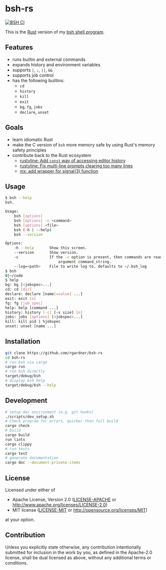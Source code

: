 # bsh-rs

[![BSH CI](https://github.com/rgardner/bsh-rs/actions/workflows/bsh_ci.yml/badge.svg)](https://github.com/rgardner/bsh-rs/actions/workflows/bsh_ci.yml)

This is the [Rust](https://www.rust-lang.org/) version of my [bsh
shell program](https://github.com/rgardner/bsh).

## Features

- runs builtin and external commands
- expands history and environment variables
- supports `|`, `;`, `||`, `&&`
- supports job control
- has the following builtins:
  - `cd`
  - `history`
  - `kill`
  - `exit`
  - `bg`, `fg`, `jobs`
  - `declare`, `unset`

## Goals

- learn idiomatic Rust
- make the C version of `bsh` more memory safe by using Rust's memory safety
  principles
- contribute back to the Rust ecosystem
  - [rustyline: Add `const` way of accessing editor history](https://github.com/kkawakam/rustyline/commit/f536c969e73bb121a3968b71342db5dba4e885fa)
  - [rustyline: Fix multi-line prompts clearing too many lines](https://github.com/kkawakam/rustyline/commit/59c4b7b045870127405da4ef8345cd917740166f)
  - [nix: add wrapper for signal(3) function](https://github.com/nix-rust/nix/commit/6bff42166472c929a3871e3f7f2a7bc4d9b77e6a)

## Usage

```sh
$ bsh --help
bsh.

Usage:
    bsh [options]
    bsh [options] -c <command>
    bsh [options] <file>
    bsh (-h | --help)
    bsh --version

Options:
    -h --help       Show this screen.
    --version       Show version.
    -c              If the -c option is present, then commands are read from the first non-option
                        argument command_string.
    --log=<path>    File to write log to, defaults to ~/.bsh_log
$ bsh
0|~/code
$ help
bg: bg [<jobspec>...]
cd: cd [dir]
declare: declare [name[=value] ...]
exit: exit [n]
fg: fg [job_spec]
help: help [command ...]
history: history [-c] [-s size] [n]
jobs: jobs [options] [<jobspec>...]
kill: kill pid | %jobspec
unset: unset [name ...]
```

## Installation

```bash
git clone https://github.com/rgardner/bsh-rs
cd bsh-rs
# run bsh via cargo
cargo run
# run bsh directly
target/debug/bsh
# display bsh help
target/debug/bsh --help
```

## Development

```bash
# setup dev environment (e.g. git hooks)
./scripts/dev_setup.sh
# Check program for errors, quicker than full build
cargo check
# build
cargo build
run lints
cargo clippy
# run tests
cargo test
# generate documentation
cargo doc --document-private-items
```

## License

Licensed under either of

- Apache License, Version 2.0
  ([LICENSE-APACHE](LICENSE-APACHE) or <http://www.apache.org/licenses/LICENSE-2.0>)
- MIT license
  ([LICENSE-MIT](LICENSE-MIT) or <http://opensource.org/licenses/MIT>)

at your option.

## Contribution

Unless you explicitly state otherwise, any contribution intentionally submitted
for inclusion in the work by you, as defined in the Apache-2.0 license, shall be
dual licensed as above, without any additional terms or conditions.
